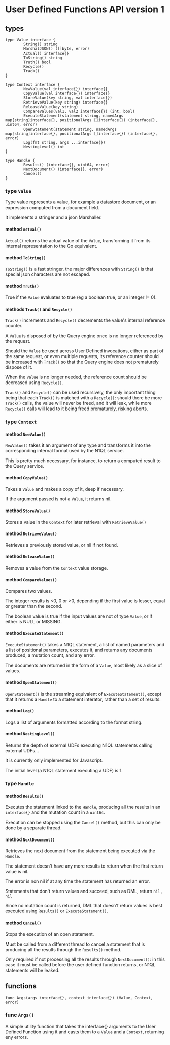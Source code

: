 # User Defined Functions API version 1

## types

    type Value interface {
            String() string
            MarshalJSON() ([]byte, error)
            Actual() interface{}
            ToString() string
            Truth() bool
            Recycle()
            Track()
    }

    type Context interface {
            NewValue(val interface{}) interface{}
            CopyValue(val interface{}) interface{}
            StoreValue(key string, val interface{})
            RetrieveValue(key string) interface{}
            ReleaseValue(key string)
            CompareValues(val1, val2 interface{}) (int, bool)
            ExecuteStatement(statement string, namedArgs map[string]interface{}, positionalArgs []interface{}) (interface{}, uint64, error)
            OpenStatement(statement string, namedArgs map[string]interface{}, positionalArgs []interface{}) (interface{}, error)
            Log(fmt string, args ...interface{})
            NestingLevel() int
    }

    type Handle {
            Results() (interface{}, uint64, error)
            NextDocument() (interface{}, error)
            Cancel()
    }

### type `Value`

Type value represents a value, for example a datastore document, or an expression computed from a document field.

It implements a stringer and a json Marshaller.

#### method `Actual()`

`Actual()` returns the actual value of the `Value`, transforming it from its internal representation to the Go equivalent.

#### method `ToString()`

`ToString()` is a fast stringer, the major differences with `String()` is that special json characters are not escaped.

#### method `Truth()`

True if the `Value` evaluates to true (eg a boolean true, or an integer != 0).

#### methods `Track()` and `Recycle()`

`Track()` increments and `Recycle()` decrements the value's internal reference counter.

A `Value` is disposed of by the Query engine once is no longer referenced by the request.

Should the `Value` be used across User Defined invocations, either as part of the same request, or even multiple requests, its reference counter
should be increased with `Track()` so that the Query engine does not prematurely dispose of it.

When the `Value` is no longer needed, the reference count should be decreased using `Recycle()`.

`Track()` and `Recycle()` can be used recursively, the only important thing being that each `Track()` is matched with a `Recycle()`:
should there be more `Track()` calls, the value will never be freed, and it will leak, while more `Recycle()` calls will lead to it
being freed prematurely, risking aborts.

### type `Context`

#### method `NewValue()`

`NewValue()` takes it an argument of any type and transforms it into the corresponding internal format used by the N1QL service.

This is pretty much necessary, for instance, to return a computed result to the Query service.

#### method `CopyValue()`

Takes a `Value` and makes a copy of it, deep if necessary.

If the argument passed is not a `Value`, it returns nil.

#### method `StoreValue()`

Stores a value in the `Context` for later retrieval with `RetrieveValue()`

#### method `RetrieveValue()`

Retrieves a previously stored value, or nil if not found.

#### method `ReleaseValue()`

Removes a value from the `Context` value storage.

#### method `CompareValues()`

Compares two values.

The integer results is <0, 0 or >0, depending if the first value is lesser, equal or greater than the second.

The boolean value is true if the input values are not of type `Value`, or if either is NULL or MISSING.

#### method `ExecuteStatement()`

`ExecuteStatement()` takes a N1QL statement, a list of named parameters and a list of positional parameters, executes it, and
returns any documents produced, a mutation count, and any error.

The documents are returned in the form of a `Value`, most likely as a slice of values.

#### method `OpenStatement()`

`OpenStatement()` is the streaming equivalent of `ExecuteStatement()`, except that it returns a `Handle` to a statement interator, rather than a set of
results.

#### method `Log()`

Logs a list of arguments formatted according to the format string.

#### method `NestingLevel()`

Returns the depth of external UDFs executing N1QL statements calling external UDFs...

It is currently only implemented for Javascript.

The initial level (a N1QL statement executing a UDF) is 1.

### type `Handle`

#### method `Results()`

Executes the statement linked to the `Handle`, producing all the results in an `interface{}` and the mutation count in a `uint64`.

Execution can be stopped using the `Cancel()` method, but this can only be done by a separate thread.

#### method `NextDocument()`

Retrieves the next document from the statement being executed via the `Handle`.

The statement doesn't have any more results to return when the first return value is nil.

The error is non nil if at any time the statement has returned an error.

Statements that don't return values and succeed, such as DML, return `nil, nil`

Since no mutation count is returned, DML that doesn't return values is best executed using `Results()` or `ExecuteStatement()`.

#### method `Cancel()`

Stops the execution of an open statement.

Must be called from a different thread to cancel a statement that is producing all the results through the `Results()` method.

Only required if not processing all the results through `NextDocument()`: in this case it must be called before the user defined function returns,
or N1QL statements will be leaked.

## functions

    func Args(args interface{}, context interface{}) (Value, Context, error)

### func `Args()`

A simple utility function that takes the interface{} arguments to the User Defined Function using it and casts them to a `Value` and a `Context`,
returning eny errors.
